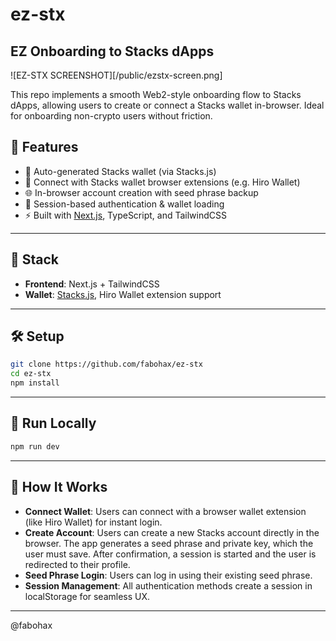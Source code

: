 # ez-stx

## EZ Onboarding to Stacks dApps

![EZ-STX SCREENSHOT][/public/ezstx-screen.png]

This repo implements a smooth Web2-style onboarding flow to Stacks dApps, allowing users to create or connect a Stacks wallet in-browser. Ideal for onboarding non-crypto users without friction.

## 🚀 Features

- 🔑 Auto-generated Stacks wallet (via Stacks.js)
- 🦊 Connect with Stacks wallet browser extensions (e.g. Hiro Wallet)
- 🌐 In-browser account creation with seed phrase backup
- 🔄 Session-based authentication & wallet loading
- ⚡ Built with [Next.js](https://nextjs.org/), TypeScript, and TailwindCSS

---

## 🧩 Stack

- **Frontend**: Next.js + TailwindCSS
- **Wallet**: [Stacks.js](https://github.com/hirosystems/stacks.js), Hiro Wallet extension support

---

## 🛠 Setup

```bash
git clone https://github.com/fabohax/ez-stx
cd ez-stx
npm install
```

---

## 🧪 Run Locally

```bash
npm run dev
```

---

## 📝 How It Works

- **Connect Wallet**: Users can connect with a browser wallet extension (like Hiro Wallet) for instant login.
- **Create Account**: Users can create a new Stacks account directly in the browser. The app generates a seed phrase and private key, which the user must save. After confirmation, a session is started and the user is redirected to their profile.
- **Seed Phrase Login**: Users can log in using their existing seed phrase.
- **Session Management**: All authentication methods create a session in localStorage for seamless UX.

---

@fabohax
